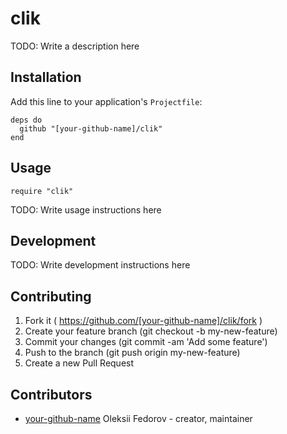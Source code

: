 # clik

TODO: Write a description here

## Installation


Add this line to your application's `Projectfile`:

```crystal
deps do
  github "[your-github-name]/clik"
end
```


## Usage


```crystal
require "clik"
```


TODO: Write usage instructions here

## Development

TODO: Write development instructions here

## Contributing

1. Fork it ( https://github.com/[your-github-name]/clik/fork )
2. Create your feature branch (git checkout -b my-new-feature)
3. Commit your changes (git commit -am 'Add some feature')
4. Push to the branch (git push origin my-new-feature)
5. Create a new Pull Request

## Contributors

- [your-github-name](https://github.com/[your-github-name]) Oleksii Fedorov - creator, maintainer
